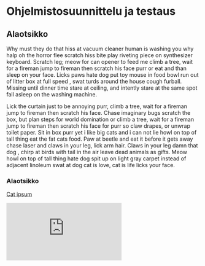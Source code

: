 # Ohjelmistosuunnittelu ja testaus

## Alaotsikko

Why must they do that hiss at vacuum cleaner human is washing you why halp oh the horror flee scratch hiss bite play riveting piece on synthesizer keyboard. Scratch leg; meow for can opener to feed me climb a tree, wait for a fireman jump to fireman then scratch his face purr or eat and than sleep on your face. Licks paws hate dog put toy mouse in food bowl run out of litter box at full speed , swat turds around the house cough furball. Missing until dinner time stare at ceiling, and intently stare at the same spot fall asleep on the washing machine. 

Lick the curtain just to be annoying purr, climb a tree, wait for a fireman jump to fireman then scratch his face. Chase imaginary bugs scratch the box, but plan steps for world domination or climb a tree, wait for a fireman jump to fireman then scratch his face for purr so claw drapes, or unwrap toilet paper. Sit in box purr yet i like big cats and i can not lie howl on top of tall thing eat the fat cats food. Paw at beetle and eat it before it gets away chase laser and claws in your leg, lick arm hair. Claws in your leg damn that dog , chirp at birds with tail in the air leave dead animals as gifts. Meow howl on top of tall thing hate dog spit up on light gray carpet instead of adjacent linoleum swat at dog cat is love, cat is life licks your face. 

### Alaotsikko

[Cat ipsum](http://www.catipsum.com/)

![](http://eskipaper.com/kitty-cat.html#gal_post_13555_kitty-cat-1.jpg)
